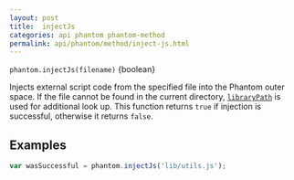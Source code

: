 ```yaml
---
layout: post
title:  injectJs
categories: api phantom phantom-method
permalink: api/phantom/method/inject-js.html
---
```


`phantom.injectJs(filename)` {boolean}

Injects external script code from the specified file into the Phantom outer space. If the file cannot be found in the current directory, [`libraryPath`](#phantom-libraryPath) is used for additional look up. This function returns `true` if injection is successful, otherwise it returns `false`.

## Examples

```javascript
var wasSuccessful = phantom.injectJs('lib/utils.js');
```








